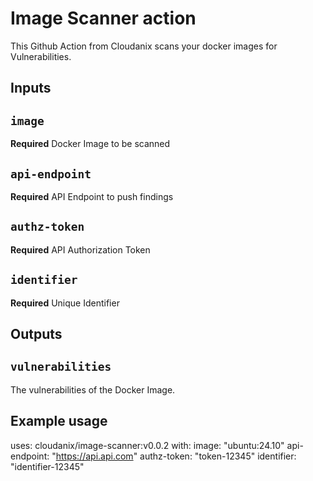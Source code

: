 # Image Scanner action

This Github Action from Cloudanix scans your docker images for Vulnerabilities.

## Inputs

## `image`

**Required** Docker Image to be scanned

## `api-endpoint`

**Required** API Endpoint to push findings

## `authz-token`

**Required** API Authorization Token

## `identifier`

**Required** Unique Identifier

## Outputs

## `vulnerabilities`

The vulnerabilities of the Docker Image.

## Example usage

uses: cloudanix/image-scanner:v0.0.2
with:
  image: "ubuntu:24.10"
  api-endpoint: "https://api.api.com"
  authz-token: "token-12345"
  identifier: "identifier-12345"
